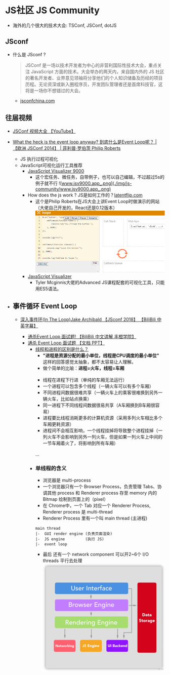 # JS社区 JS Community

- 海外的几个很大的技术大会: TSConf, JSConf, dotJS

## JSconf 
- 什么是 JSconf ?
    > JSConf 是一场以技术开发者为中心的非营利国际性技术大会，重点关注 JavaScript 方面的技术。大会举办的两天内，来自国内外的 JS 社区的著名开发者、业界意见领袖将分享他们的个人知识储备及历经的项目历程。无论资深或新入圈程序员，开发团队管理者还是首席科技官，这将是一场你不想错过的大会。
    - [jsconfchina.com](https://2019.jsconfchina.com/cn/)

## 往届视频
- [JSConf 视频大全 【YouTube】](https://www.youtube.com/channel/UCzoVCacndDCfGDf41P-z0iA)

- [What the heck is the event loop anyway? 到底什么是Event Loop呢？ | 【欧洲 JSConf 2014】 | 菲利普·罗伯茨 Philip Roberts](https://www.youtube.com/watch?time_continue=114&v=8aGhZQkoFbQ&feature=emb_logo)
    - JS 执行过程可视化
    - JavaScript可视化运行工具推荐
        - [JavaScript Visualizer 9000](https://www.jsv9000.app/)
            - 这个宏任务、微任务，自带例子，也可以自己编辑，不过超过5s的例子就不行
            ![www.jsv9000.app_.png](./img/js-community/www.jsv9000.app_.png)
        - How does the js work ? JS是如何工作的？[latentflip.com](http://latentflip.com/loupe/?code=JC5vbignYnV0dG9uJywgJ2NsaWNrJywgZnVuY3Rpb24gb25DbGljaygpIHsKICAgIHNldFRpbWVvdXQoZnVuY3Rpb24gdGltZXIoKSB7CiAgICAgICAgY29uc29sZS5sb2coJ1lvdSBjbGlja2VkIHRoZSBidXR0b24hJyk7ICAgIAogICAgfSwgMjAwMCk7Cn0pOwoKY29uc29sZS5sb2coIkhpISIpOwoKc2V0VGltZW91dChmdW5jdGlvbiB0aW1lb3V0KCkgewogICAgY29uc29sZS5sb2coIkNsaWNrIHRoZSBidXR0b24hIik7Cn0sIDUwMDApOwoKY29uc29sZS5sb2coIldlbGNvbWUgdG8gbG91cGUuIik7!!!PGJ1dHRvbj5DbGljayBtZSE8L2J1dHRvbj4%3D)
            - 这个是Philip Roberts在JS大会上讲Event Loop时做演示的网站（大佬自己开发的，React还是0.12版本）
        ![](./img/js-community/latentflip.com.png)
        - [JavaScript Visualizer](https://ui.dev/javascript-visualizer/)
            - Tyler Mcginnis大佬的Advanced JS课程配套的可视化工具，只能用ES5语法。

- ## 事件循环 Event Loop
    - [深入事件环(In The Loop)Jake Archibald 【JSconf 2018】 【BiliBili 中英字幕】](https://www.bilibili.com/video/BV1K4411D7Jb)

        - [通杀Event Loop 面试题! 【BiliBili 中文讲解 丰橙学院】](https://www.bilibili.com/video/BV1W4411Q7XA)
        - [通杀 Event Loop 面试题 【文档 PPT】](https://juejin.im/post/5d50d2e3e51d4561ea1a941f)
            - [线程和进程的区别是什么？](https://www.zhihu.com/question/25532384/answer/411179772)
                - **"进程是资源分配的最小单位，线程是CPU调度的最小单位"** 这样的回答感觉太抽象，都不太容易让人理解。
                - 做个简单的比喻：**进程=火车，线程=车厢**
                <br><br>
                - 线程在进程下行进（单纯的车厢无法运行）
                - 一个进程可以包含多个线程（一辆火车可以有多个车厢）
                - 不同进程间数据很难共享（一辆火车上的乘客很难换到另外一辆火车，比如站点换乘）
                - 同一进程下不同线程间数据很易共享（A车厢换到B车厢很容易）
                - 进程要比线程消耗更多的计算机资源（采用多列火车相比多个车厢更耗资源）
                - 进程间不会相互影响，一个线程挂掉将导致整个进程挂掉（一列火车不会影响到另外一列火车，但是如果一列火车上中间的一节车厢着火了，将影响到所有车厢）
                <br>
                ...
            - ### 单线程的含义
                - 浏览器是 multi-process
                - 一个浏览器只有一个 Browser Process，负责管理 Tabs、协调其他 process 和 Renderer process 存至 memory 内的 Bitmap 绘制到页面上的（pixel）
                - 在 Chrome中，一个 Tab 对应一个 Renderer Process, Renderer process 是 multi-thread
                - Renderer Process 里有一个叫 main thread (主进程)
                ```
                main thread
                |-  GUI render engine (负责页面渲染)
                |-  JS engine         (执行 JS)
                |-  event loop
                ```
                - 最后 还有一个 network component 可以开2~6个 I/O threads 平行去处理
            ![Structure of a Web Browser](./img/js-community/Structure-of-a-Web-Browser.jpg)
